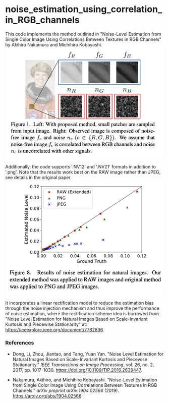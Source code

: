 # noise_estimation_using_correlation_in_RGB_channels

This code implements the method outlined in "Noise-Level Estimation from Single Color Image Using Correlations Between Textures in RGB Channels" by Akihiro Nakamura and Michihiro Kobayashi.
![alt text](https://github.com/yanqiaow9893/noise_estimation_using_correlation_in_RGB_channels/blob/3c0f43faedc6fabd22e886668ccb9d4640c3f2e6/idea.png)

Additionally, the code supports '.NV12' and '.NV21' formats in addition to '.png'. Note that the results work best on the RAW image rather than JPEG, see details in the original paper.
![alt text](https://github.com/yanqiaow9893/noise_estimation_using_correlation_in_RGB_channels/blob/a43555701b517e7ccaab38c04617cdd0cd50cd9e/result.png)

It incorporates a linear rectification model to reduce the estimation bias through the noise injection mechanism and thus improve the performance of noise estimation, where the rectification scheme idea is borrowed from "Noise Level Estimation for Natural Images Based on Scale-Invariant Kurtosis and Piecewise Stationarity" at: https://ieeexplore.ieee.org/document/7782836. 

### References

- Dong, Li, Zhou, Jiantao, and Tang, Yuan Yan. "Noise Level Estimation for Natural Images Based on Scale-Invariant Kurtosis and Piecewise Stationarity." *IEEE Transactions on Image Processing*, vol. 26, no. 2, 2017, pp. 1017-1030. https://doi.org/10.1109/TIP.2016.2639447.

- Nakamura, Akihiro, and Michihiro Kobayashi. "Noise-Level Estimation from Single Color Image Using Correlations Between Textures in RGB Channels." *arXiv preprint arXiv:1904.02566* (2019). https://arxiv.org/abs/1904.02566

